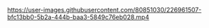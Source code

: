 https://user-images.githubusercontent.com/80851030/226961507-bfc13bb0-5b2a-444b-baa3-5849c76eb028.mp4

